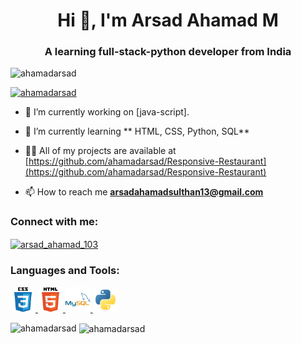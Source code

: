 <h1 align="center">Hi 👋, I'm Arsad Ahamad M</h1>
<h3 align="center">A learning full-stack-python developer from India</h3>

<p align="left"> <img src="https://komarev.com/ghpvc/?username=ahamadarsad&label=Profile%20views&color=0e75b6&style=flat" alt="ahamadarsad" /> </p>

<p align="left"> <a href="https://github.com/ryo-ma/github-profile-trophy"><img src="https://github-profile-trophy.vercel.app/?username=ahamadarsad" alt="ahamadarsad" /></a> </p>

- 🔭 I’m currently working on [java-script].

- 🌱 I’m currently learning ** HTML,  CSS,  Python,  SQL**

- 👨‍💻 All of my projects are available at [https://github.com/ahamadarsad/Responsive-Restaurant](https://github.com/ahamadarsad/Responsive-Restaurant)

- 📫 How to reach me **arsadahamadsulthan13@gmail.com**

<h3 align="left">Connect with me:</h3>
<p align="left">
<a href="https://instagram.com/arsad_ahamad_103" target="blank"><img align="center" src="https://raw.githubusercontent.com/rahuldkjain/github-profile-readme-generator/master/src/images/icons/Social/instagram.svg" alt="arsad_ahamad_103" height="30" width="40" /></a>
</p>

<h3 align="left">Languages and Tools:</h3>
<p align="left"> <a href="https://www.w3schools.com/css/" target="_blank" rel="noreferrer"> <img src="https://raw.githubusercontent.com/devicons/devicon/master/icons/css3/css3-original-wordmark.svg" alt="css3" width="40" height="40"/> </a> <a href="https://www.w3.org/html/" target="_blank" rel="noreferrer"> <img src="https://raw.githubusercontent.com/devicons/devicon/master/icons/html5/html5-original-wordmark.svg" alt="html5" width="40" height="40"/> </a> <a href="https://www.mysql.com/" target="_blank" rel="noreferrer"> <img src="https://raw.githubusercontent.com/devicons/devicon/master/icons/mysql/mysql-original-wordmark.svg" alt="mysql" width="40" height="40"/> </a> <a href="https://www.python.org" target="_blank" rel="noreferrer"> <img src="https://raw.githubusercontent.com/devicons/devicon/master/icons/python/python-original.svg" alt="python" width="40" height="40"/> </a> </p>

<p><img align="left" src="https://github-readme-stats.vercel.app/api/top-langs?username=ahamadarsad&show_icons=true&locale=en&layout=compact" alt="ahamadarsad" /></p>

<p>&nbsp;<img align="center" src="https://github-readme-stats.vercel.app/api?username=ahamadarsad&show_icons=true&locale=en" alt="ahamadarsad" /></p>
